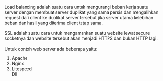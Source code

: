 Load balancing adalah suatu cara untuk mengurangi beban kerja suatu server dengan membuat server duplikat yang sama persis dan mengalihkan request dari client ke duplikat 
server tersebut jika server utama kelebihan beban dan hasil yang diterima client tetap sama. <br><br>
SSL adalah suatu cara untuk mengamankan suatu website lewat secure socketnya dan website tersebut akan menjadi HTTPS dan bukan HTTP lagi. <br><br>
Untuk contoh web server ada beberapa yaitu:<br>
1. Apache<br>
2. Nginx<br>
3. Litespeed<br>
Dll
